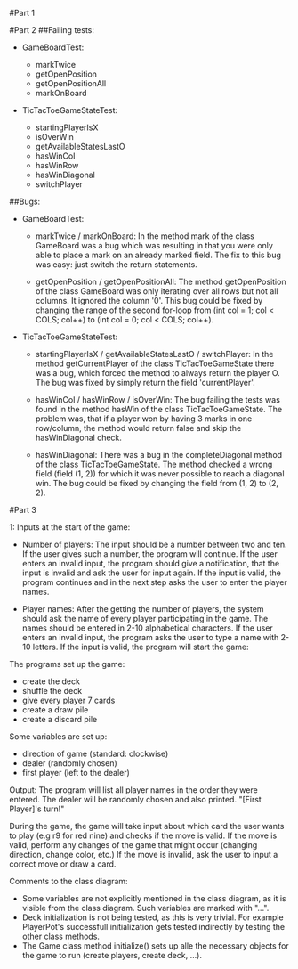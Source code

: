 #Part 1


#Part 2
##Failing tests:
- GameBoardTest:
    - markTwice
    - getOpenPosition
    - getOpenPositionAll
    - markOnBoard
        
- TicTacToeGameStateTest:
    - startingPlayerIsX
    - isOverWin
    - getAvailableStatesLastO
    - hasWinCol
    - hasWinRow
    - hasWinDiagonal
    - switchPlayer

##Bugs:
- GameBoardTest:
  - markTwice / markOnBoard:
    In the method mark of the class GameBoard was a bug which was resulting in that you were only able to place
    a mark on an already marked field. The fix to this bug was easy: just switch the return statements.
            
  - getOpenPosition / getOpenPositionAll:
    The method getOpenPosition of the class GameBoard was only iterating over all rows but not all columns. It 
    ignored the column '0'. This bug could be fixed by changing the range of the second for-loop from 
    (int col = 1; col < COLS; col++) to (int col = 0; col < COLS; col++).
    
- TicTacToeGameStateTest:
    - startingPlayerIsX / getAvailableStatesLastO / switchPlayer:
      In the method getCurrentPlayer of the class TicTacToeGameState there was a bug, which forced the method to always
      return the player O. The bug was fixed by simply return the field 'currentPlayer'.
      
    - hasWinCol / hasWinRow / isOverWin:
      The bug failing the tests was found in the method hasWin of the class TicTacToeGameState. The problem was, that if
      a player won by having 3 marks in one row/column, the method would return false and skip the hasWinDiagonal check.
      
    - hasWinDiagonal:
      There was a bug in the completeDiagonal method of the class TicTacToeGameState. The method checked a wrong field
      (field (1, 2)) for which it was never possible to reach a diagonal win. The bug could be fixed by changing the
      field from (1, 2) to (2, 2).

#Part 3

1: Inputs at the start of the game:

- Number of players:	The input should be a number between two and ten. If the user gives such a number, the program will continue.
			If the user enters an invalid input, the program should give a notification, that the input is invalid and ask the user for input again.
			If the input is valid, the program continues and in the next step asks the user to enter the player names.

- Player names:		After the getting the number of players, the system should ask the name of every player participating in the game.
			The names should be entered in 2-10 alphabetical characters.
			If the user enters an invalid input, the program asks the user to type a name with 2-10 letters.
			If the input is valid, the program will start the game:



The programs set up the game:
 - create the deck
 - shuffle the deck
 - give every player 7 cards
 - create a draw pile
 - create a discard pile

Some variables are set up:
 - direction of game (standard: clockwise)
 - dealer (randomly chosen)
 - first player (left to the dealer)



Output:	The program will list all player names in the order they were entered.
	The dealer will be randomly chosen and also printed.
	"[First Player]'s turn!"

During the game, the game will take input about which card the user wants to play (e.g r9 for red nine) and checks if the move is valid.
If the move is valid, perform any changes of the game that might occur (changing direction, change color, etc.)
If the move is invalid, ask the user to input a correct move or draw a card.


Comments to the class diagram:

- Some variables are not explicitly mentioned in the class diagram, as it is visible from the class diagram. Such variables are marked with "...".
- Deck initialization is not being tested, as this is very trivial. For example PlayerPot's successfull initialization gets tested indirectly by testing the other class methods.
- The Game class method initialize() sets up alle the necessary objects for the game to run (create players, create deck, ...).

